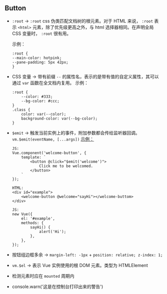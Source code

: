 ## Button

- ` :root ` -> ` :root ` css 伪类匹配文档树的根元素。对于 HTML 来说， ` :root ` 表示 ` <html> ` 元素，除了优先级更高之外，与 html 选择器相同。在声明全局 CSS 变量时， ` :root ` 很有用。

    示例：
    ```
    :root {
    --main-color: hotpink;
    --pane-padding: 5px 42px;
    }
    ```

- CSS 变量 -> 带有前缀 ` -- ` 的属性名，表示的是带有值的自定义属性，其可以通过 ` var ` 函数在全文档内复用。
    示例：
    ```
    :root {
        --color: #333;
        --bg-color: #ccc;
    }
    .class {
        color: var(--color);
        background-color: var(--bg-color);
    }
    ```

- ` $emit ` -> 触发当前实例上的事件，附加参数都会传给监听器回调。 ` vm.$emit(eventName, [...args]) `
    [示例：](https://cn.vuejs.org/v2/api/#vm-emit)
    ```
    JS:
    Vue.component('welcome-button', {
        template: `
            <button @click="$emit('welcome')">
                Click me to be welcomed.
            </button>
        `
    });
    
    HTML:
    <div id="example">
        <welcome-button @welcome="sayHi"></welcome-buttom>
    </div>

    JS:
    new Vue({
        el: '#example',
        methods: {
            sayHi() {
                alert('Hi');
            },
        },
    });
    ```

- 按钮组边框多余 -> ` margin-left: -1px ` + ` position: relative; z-index: 1; `

- ` vm.$el ` -> 表示 Vue 实例使用的根 DOM 元素。类型为 HTMLElement

- 检测元素时应在 ` mounted ` 周期内

- console.warn('这是在控制台打印出来的警告')
